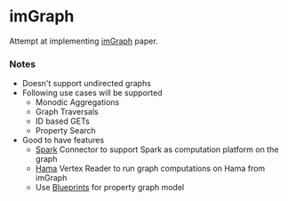 # imGraph

Attempt at implementing [imGraph](http://euranova.eu/upl_docs/publications/imgraph--a-distributed-in-memory-graph-database.pdf) paper. 

### Notes

- Doesn't support undirected graphs
- Following use cases will be supported
    - Monodic Aggregations
    - Graph Traversals
    - ID based GETs
    - Property Search
- Good to have features
    - [Spark](https://spark.apache.org/) Connector to support Spark as computation platform on the graph
    - [Hama](https://hama.apache.org/) Vertex Reader to run graph computations on Hama from imGraph 
    - Use [Blueprints](http://blueprints.tinkerpop.com/) for property graph model
